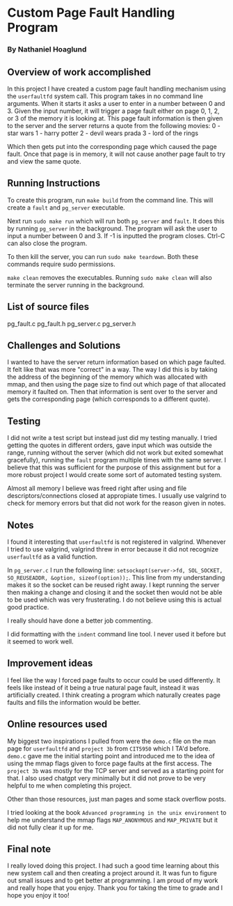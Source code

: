 # Custom Page Fault Handling Program 

### By Nathaniel Hoaglund

## Overview of work accomplished

In this project I have created a custom page fault handling mechanism using the `userfaultfd` system call. 
This program takes in no command line arguments. When it starts it asks a user to enter in a number between 0 and 3.
Given the input number, it will trigger a page fault either on page 0, 1, 2, or 3 of the memory it is looking at.
This page fault information is then given to the server and the server returns a quote from the following movies:
0 - star wars 
1 - harry potter 
2 - devil wears prada
3 - lord of the rings 

Which then gets put into the corresponding page which caused the page fault. Once that page is in memory, it will not cause another page fault
to try and view the same quote.

## Running Instructions

To create this program, run `make build` from the command line. This will create a `fault` and `pg_server` executable.

Next run `sudo make run` which will run both `pg_server` and `fault`. It does this by running `pg_server` in the background. 
The program will ask the user to input a number between 0 and 3. If -1 is inputted the program closes. Ctrl-C can also close the program.

To then kill the server, you can run `sudo make teardown`. Both these commands require sudo permissions.

`make clean` removes the executables. Running `sudo make clean` will also terminate the server running in the background.


## List of source files
pg_fault.c
pg_fault.h
pg_server.c
pg_server.h


## Challenges and Solutions

I wanted to have the server return information based on which page faulted. It 
felt like that was more "correct" in a way. The way I did this is by taking the address of the beginning of the memory which was allocated with mmap, and then
using the page size to find out which page of that allocated memory it faulted on.
Then that information is sent over to the server and gets the corresponding page 
(which corresponds to a different quote).

## Testing

I did not write a test script but instead just did my testing manually. I tried getting the quotes in different orders, gave input which was outside the range,
running without the server (which did not work but exited somewhat gracefully), running the `fault` program multiple times with the same server. I believe that 
this was sufficient for the purpose of this assignment but for a more robust project I would create some sort of automated testing system.

Almost all memory I believe was freed right after using and file descriptors/connections closed at appropiate times. I usually use valgrind to check for 
memory errors but that did not work for the reason given in notes. 

## Notes

I found it interesting that `userfaultfd` is not registered in valgrind. Whenever I tried to use valgrind,
valgrind threw in error because it did not recognize `userfaultfd` as a valid function.

In `pg_server.c` I run the following line:
`setsockopt(server->fd, SOL_SOCKET, SO_REUSEADDR, &option, sizeof(option));`.
This line from my understanding makes it so the socket can be reused right away.
I kept running the server then making a change and closing it and the socket then 
would not be able to be used which was very frusterating. I do not believe using this is actual good practice.

I really should have done a better job commenting.

I did formatting with the `indent` command line tool. I never used it before but it seemed to work well.

## Improvement ideas

I feel like the way I forced page faults to occur could be used differently. It feels like instead of it being a true natural page fault, instead it was artificially created. I think creating a program which naturally creates page faults and fills the information would be better.

## Online resources used

My biggest two inspirations I pulled from were the `demo.c` file on the man page for `userfaultfd` and 
`project 3b` from `CIT5950` which I TA'd before. `demo.c` gave me the initial starting point and introduced me to the idea of using
the mmap flags given to force page faults at the first access. The `project 3b` was mostly for the TCP server and served as a starting point for that. I also used chatgpt very minimally but it did not prove to be very helpful to me when completing this project. 

Other than those resources, just man pages and some stack overflow posts.

I tried looking at the book `Advanced programming in the unix environment` to help me understand the mmap flags `MAP_ANONYMOUS` and `MAP_PRIVATE` but it did not fully clear it up for me.


## Final note

I really loved doing this project. I had such a good time learning about this new system call and then creating a project around it. It was fun to figure out small issues and to get better at programming. I am proud of my work and really hope that you enjoy. Thank you for taking the time to grade and I hope you enjoy it too! 

